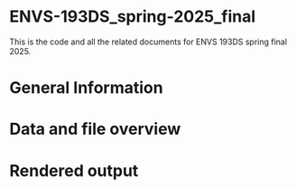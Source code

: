# ENVS-193DS_spring-2025_final
This is the code and all the related documents for ENVS 193DS spring final 2025.
# General Information

# Data and file overview

# Rendered output
